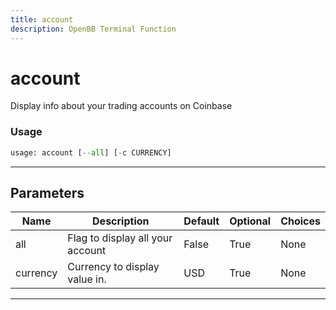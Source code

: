 ```yaml
---
title: account
description: OpenBB Terminal Function
---
```


# account

Display info about your trading accounts on Coinbase

### Usage

```python
usage: account [--all] [-c CURRENCY]
```

---

## Parameters

| Name | Description | Default | Optional | Choices |
| ---- | ----------- | ------- | -------- | ------- |
| all | Flag to display all your account | False | True | None |
| currency | Currency to display value in. | USD | True | None |
---

